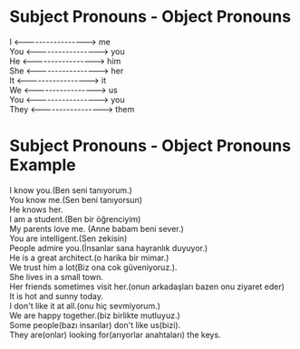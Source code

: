 # Subject Pronouns - Object Pronouns
I <----------------->  me  
You <----------------->  you  
He <----------------->  him  
She <----------------->  her  
It <----------------->  it  
We <----------------->  us  
You <-----------------> you  
They <----------------->  them  
# Subject Pronouns - Object Pronouns Example
I know you.(Ben seni tanıyorum.)  
You know me.(Sen beni tanıyorsun)  
He knows her.  
I am a student.(Ben bir öğrenciyim)  
My parents love me. (Anne babam beni sever.)  
You are intelligent.(Sen zekisin)  
People admire you.(İnsanlar sana hayranlık duyuyor.)  
He is a great architect.(o harika bir mimar.)   
We trust him a lot(Biz ona cok güveniyoruz.).  
She lives in a small town.  
Her friends sometimes visit her.(onun arkadaşları bazen onu ziyaret eder)  
It is hot and sunny today.  
I don't like it at all.(onu hiç sevmiyorum.)  
We are happy together.(biz birlikte mutluyuz.)  
Some people(bazı insanlar) don't like us(bizi).   
They are(onlar) looking for(arıyorlar anahtaları) the keys.  
